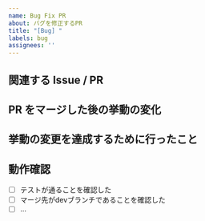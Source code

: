 ```yaml
---
name: Bug Fix PR
about: バグを修正するPR
title: "[Bug] "
labels: bug
assignees: ''
---
```


<!-- 
PRを出していただき、ありがとうございます。
base branchを`dev`にするよう、お願いいたします。
-->

## 関連する Issue / PR
<!-- 
関連する Issue へのリンクを貼り付けてください
-->

## PR をマージした後の挙動の変化
<!-- 
この PR により達成したい事柄を簡潔に記載してください。
-->

## 挙動の変更を達成するために行ったこと
<!-- 
実装方針/内容の概略を記載してください
-->

## 動作確認
- [ ] テストが通ることを確認した
- [ ] マージ先がdevブランチであることを確認した
- [ ] ...

<!-- 
## その他
-->